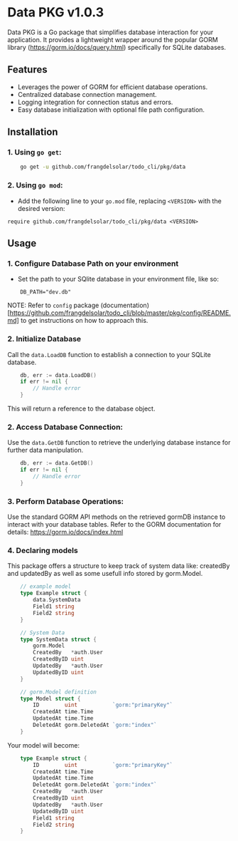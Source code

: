 # Data PKG v1.0.3

Data PKG is a Go package that simplifies database interaction for your application. It provides a lightweight wrapper around the popular GORM library (https://gorm.io/docs/query.html) specifically for SQLite databases.

## Features

-   Leverages the power of GORM for efficient database operations.
-   Centralized database connection management.
-   Logging integration for connection status and errors.
-   Easy database initialization with optional file path configuration.

## Installation


### 1. Using `go get`:

```bash
    go get -u github.com/frangdelsolar/todo_cli/pkg/data
```

### 2. Using `go mod`:

-   Add the following line to your `go.mod` file, replacing `<VERSION>` with the desired version:

```
require github.com/frangdelsolar/todo_cli/pkg/data <VERSION>
```

## Usage

### 1. Configure Database Path on your environment
- Set the path to your SQlite database in your environment file, like so:
```
    DB_PATH="dev.db"
```
NOTE: Refer to `config` package (documentation)[https://github.com/frangdelsolar/todo_cli/blob/master/pkg/config/README.md] to get instructions on how to approach this.

### 2. Initialize Database

Call the `data.LoadDB` function to establish a connection to your SQLite database.
```go
    db, err := data.LoadDB()
    if err != nil {
        // Handle error
    }
```
This will return a reference to the database object.

### 2. Access Database Connection:

Use the `data.GetDB` function to retrieve the underlying database instance for further data manipulation. 
```go
    db, err := data.GetDB()
    if err != nil {
        // Handle error
    }
```

### 3. Perform Database Operations:

Use the standard GORM API methods on the retrieved gormDB instance to interact with your database tables. Refer to the GORM documentation for details: https://gorm.io/docs/index.html

### 4. Declaring models
This package offers a structure to keep track of system data like: createdBy and updatedBy as well as some usefull info stored by gorm.Model.

```go
    // example model
    type Example struct {
        data.SystemData
        Field1 string
        Field2 string
    }
```

```go
    // System Data
    type SystemData struct {
        gorm.Model
        CreatedBy   *auth.User
        CreatedByID uint
        UpdatedBy   *auth.User
        UpdatedByID uint
    }
```

```go
    // gorm.Model definition
    type Model struct {
        ID        uint           `gorm:"primaryKey"`
        CreatedAt time.Time
        UpdatedAt time.Time
        DeletedAt gorm.DeletedAt `gorm:"index"`
    }
```

Your model will become:
```go
    type Example struct {
        ID        uint           `gorm:"primaryKey"`
        CreatedAt time.Time
        UpdatedAt time.Time
        DeletedAt gorm.DeletedAt `gorm:"index"`
        CreatedBy   *auth.User
        CreatedByID uint
        UpdatedBy   *auth.User
        UpdatedByID uint
        Field1 string
        Field2 string
    }
```

